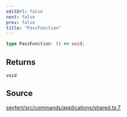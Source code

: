 ```yaml
---
editUrl: false
next: false
prev: false
title: "PassFunction"
---
```


```ts
type PassFunction: () => void;
```

## Returns

`void`

## Source

[seyfert/src/commands/applications/shared.ts:7](https://github.com/potoland/potocuit/blob/fe122a1/src/commands/applications/shared.ts#L7)
